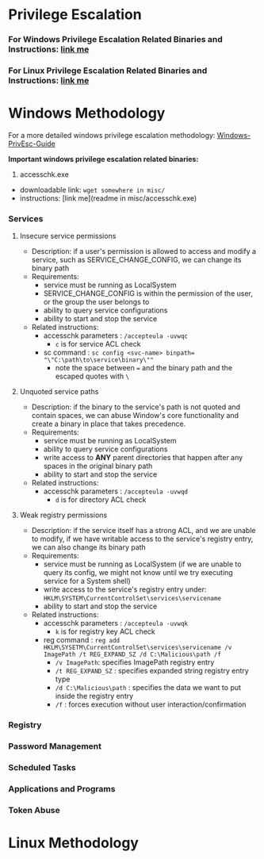 # Privilege Escalation

### For Windows Privilege Escalation Related Binaries and Instructions: [link me]()

### For Linux Privilege Escalation Related Binaries and Instructions: [link me]()

# Windows Methodology

For a more detailed windows privilege escalation methodology: [Windows-PrivEsc-Guide](https://www.absolomb.com/2018-01-26-Windows-Privilege-Escalation-Guide/)

**Important windows privilege escalation related binaries:**
1. accesschk.exe 

  - downloadable link: `wget somewhere in misc/`
  - instructions: [link me](readme in misc/accesschk.exe)

### Services
1. Insecure service permissions
    - Description: if a user's permission is allowed to access and modify a service, such as SERVICE_CHANGE_CONFIG, we can change its binary path
    - Requirements: 
      - service must be running as LocalSystem
      - SERVICE_CHANGE_CONFIG is within the permission of the user, or the group the user belongs to
      - ability to query service configurations
      - ability to start and stop the service
    - Related instructions: 
      - accesschk parameters : `/accepteula -uvwqc` 
        - `c` is for service ACL check
      - sc command : `sc config <svc-name> binpath= "\"C:\path\to\service\binary\""` 
        - note the space between `=` and the binary path and the escaped quotes with `\`
      
2. Unquoted service paths
    - Description: if the binary to the service's path is not quoted and contain spaces, we can abuse Window's core functionality and create a binary in place that takes precedence. 
    - Requirements: 
       - service must be running as LocalSystem
       - ability to query service configurations
       - write access to **ANY** parent directories that happen after any spaces in the original binary path
       - ability to start and stop the service
    - Related instructions: 
       - accesschk parameters : `/accepteula -uvwqd` 
          - `d` is for directory ACL check
       
3.  Weak registry permissions
    - Description: if the service itself has a strong ACL, and we are unable to modify, if we have writable access to the service's registry entry, we can also change its binary path
    - Requirements: 
        - service must be running as LocalSystem (if we are unable to query its config, we might not know until we try executing service for a System shell)
        - write access to the service's registry entry under: `HKLM\SYSTEM\CurrentControlSet\services\servicename`
        - ability to start and stop the service
    - Related instructions: 
        - accesschk parameters : `/accepteula -uvwqk` 
          - `k` is for registry key ACL check
        - reg command : `reg add HKLM\SYSETM\CurrentControlSet\services\servicename /v ImagePath /t REG_EXPAND_SZ /d C:\Malicious\path /f`
          - `/v ImagePath`: specifies ImagePath registry entry
          - `/t REG_EXPAND_SZ` : specifies expanded string registry entry type
          - `/d C:\Malicious\path` : specifies the data we want to put inside the registry entry
          - `/f` : forces execution without user interaction/confirmation
  
  
### Registry

### Password Management

### Scheduled Tasks

### Applications and Programs

### Token Abuse

# Linux Methodology 


